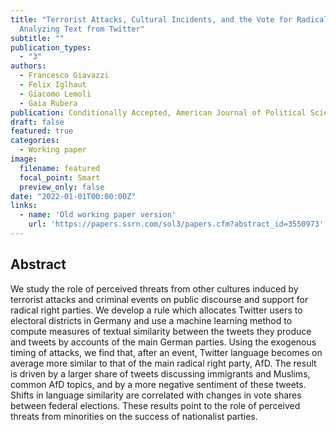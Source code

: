 ```yaml
---
title: "Terrorist Attacks, Cultural Incidents, and the Vote for Radical Parties:
  Analyzing Text from Twitter"
subtitle: ""
publication_types:
  - "3"
authors:
  - Francesco Giavazzi
  - Felix Iglhaut
  - Giacomo Lemoli
  - Gaia Rubera
publication: Conditionally Accepted, American Journal of Political Science
draft: false
featured: true
categories:
  - Working paper
image:
  filename: featured
  focal_point: Smart
  preview_only: false
date: "2022-01-01T00:00:00Z"
links:
  - name: 'Old working paper version'
    url: 'https://papers.ssrn.com/sol3/papers.cfm?abstract_id=3550973'
---
```


## Abstract

We study the role of perceived threats from other cultures induced by terrorist attacks and criminal events on public discourse and support for radical right parties. We develop a rule which allocates Twitter users to electoral districts in Germany and use a machine learning method to compute measures of textual similarity between the tweets they produce and tweets by accounts of the main German parties. Using the exogenous timing of attacks, we find that, after an event, Twitter language becomes on average more similar to that of the main radical right party, AfD.
The result is driven by a larger share of tweets discussing immigrants and Muslims, common AfD topics, and by a more negative sentiment of these tweets. Shifts in language similarity are correlated with changes in vote shares between federal elections. These results point to the role of perceived threats from minorities on the success of nationalist parties.
